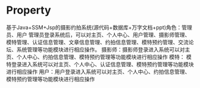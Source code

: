 # Property
基于Java+SSM+Jsp的摄影约拍系统(源代码+数据库+万字文档+ppt)角色：管理员、用户  管理员登录系统后，可以对主页、个人中心、用户管理、摄影师管理、模特管理、认证信息管理、文章信息管理、约拍信息管理、模特预约管理、交流论坛、系统管理等功能模块进行相应操作。  摄影师：摄影师登录进入系统可以对主页、个人中心、约拍信息管理、模特预约管理等功能模块进行相应操作  模特： 模特登录进入系统可以对主页、个人中心、认证信息管理、模特预约管理等功能模块进行相应操作  用户：用户登录进入系统可以对主页、个人中心、约拍信息管理、模特预约管理等功能模块进行相应操作
